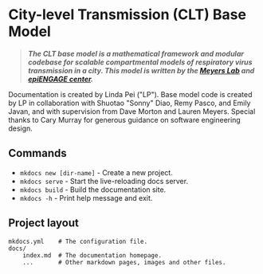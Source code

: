 # City-level Transmission (CLT) Base Model

> ***The CLT base model is a mathematical framework and modular codebase for scalable compartmental models of respiratory virus transmission in a city. This model is written by the [Meyers Lab](http://www.bio.utexas.edu/research/meyers/) and [epiENGAGE center](https://www.cdc.gov/insight-net/php/implementers/index.html).***



Documentation is created by Linda Pei ("LP"). Base model code is created by LP in collaboration with Shuotao "Sonny" Diao, Remy Pasco, and Emily Javan, and with supervision from Dave Morton and Lauren Meyers. Special thanks to Cary Murray for generous guidance on software engineering design. 


## Commands

* `mkdocs new [dir-name]` - Create a new project.
* `mkdocs serve` - Start the live-reloading docs server.
* `mkdocs build` - Build the documentation site.
* `mkdocs -h` - Print help message and exit.

## Project layout

    mkdocs.yml    # The configuration file.
    docs/
        index.md  # The documentation homepage.
        ...       # Other markdown pages, images and other files.
